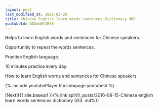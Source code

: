 ```yaml
---
layout: post
last_modified_at: 2021-03-29
title: Chinese English learn words sentences Dictionary 969 
youtubeId: GD2dm0YIE78
---
```

 
 
Helps to learn English words and sentences for Chinese speakers.

Opportunitiy to repeat the words sentences. 

Practice English language. 
 
10 minutes practice every day. 
 
How to learn English words and sentences for Chinese speakers 
 
{% include youtubePlayer.html id=page.youtubeId %}
 
 
[Next]({{ site.baseurl }}{% link  split1/_posts/2016-09-15-Chinese english learn words sentences dictionary 333 .md%})
 
